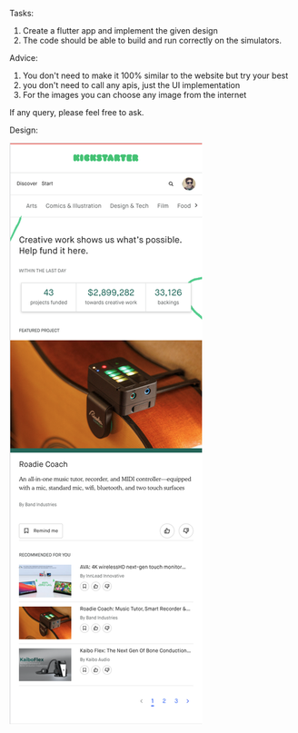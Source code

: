 Tasks:

1. Create a flutter app and implement the given design
2. The code should be able to build and run correctly on the simulators.


Advice:
1. You don't need to make it 100% similar to the website but try your best
2. you don't need to call any apis, just the UI implementation
3. For the images you can choose any image from the internet


If any query, please feel free to ask.

Design:

![Flutter Mobile Layout](flutter_mobile_layout.png?raw=true "Optional Title")


